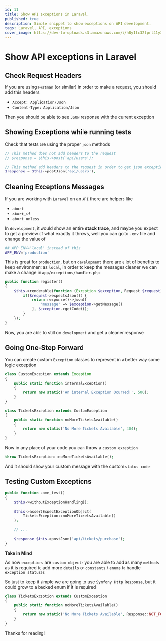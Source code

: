 ```yaml
---
id: 11
title: Show API exceptions in Laravel.
published: true
description: Simple snippet to show exceptions on API development.
tags: Laravel, API, exceptions
cover_image: https://dev-to-uploads.s3.amazonaws.com/i/h8y1tc32lprt41y3szsu.png
---
```


# Show API exceptions in Laravel

## Check Request Headers

If you are using `Postman` (or similar) in order to make a request, you should add this headers

- `Accept: Application/Json`
- `Content-Type: Application/Json`

Then you should be able to see `JSON` response with the current exception

## Showing Exceptions while running tests

Check that tests are using the proper `json` methods

```php 
// This method does not add headers to the request
// $response = $this->post('api/users');

// This method add headers to the request in order to get json exceptions
$response = $this->postJson('api/users');
```

## Cleaning Exceptions Messages

If you are working with `Laravel` on an `API` there are helpers like

- `abort`
- `abort_if`
- `abort_unless`

In `development`, it would show an entire **stack trace**, and maybe you expect to get a preview of what exactly it throws, 
well you can go to `.env` file and change the value of 

```bash
## APP_ENV='local' instead of this
APP_ENV='production'
```

This is great for `production`, but on `development` there are a lot of benefits to keep environment as `local`, 
in order to keep the messages cleaner we can make a change in `app/exceptions/handler.php`

```php
public function register() 
{
    $this->renderable(function (Exception $exception, Request $request) {
        if($request->expectsJson()) {
            return response()->json([
                'message' => $exception->getMessage()
            ], $exception->getCode());
        }
    });
}
```

Now, you are able to still on `development` and get a cleaner response

## Going One-Step Forward

You can create custom `Exception` classes to represent in a better way some logic exception

```php 
class CustomException extends Exception
{
    public static function internalException()
    {
        return new static('An internal Exception Ocurred!', 500);
    }
}

class TicketsException extends CustomException
{
    public static function noMoreTicketsAvailable()
    {
        return new static('No More Tickets Available', 404);
    }
}
```

Now in any place of your code you can throw a `custom exception`

```php
throw TicketsException::noMoreTicketsAvailable();
```

And it should show your custom message with the custom `status code`

## Testing Custom Exceptions

```php
public function some_test()
{
    $this->withoutExceptionHandling();
    
    $this->assertExpectExceptionObject(
        TicketsException::noMoreTicketsAvailable()
    );
    
    // ...
    
    $response $this->postJson('api/tickets/purchase');
}
```

**Take in Mind**

As now `exceptions` are `custom objects` you are able to add as many `methods` as it is required 
to add more `details` or `constants` / `enums` to handle `exception statuses`

So just to keep it simple we are going to use `Symfony Http Response`, but it could grow to a backed enum if it is required

```php 
class TicketsException extends CustomException
{
    public static function noMoreTicketsAvailable()
    {
        return new static('No More Tickets Available', Response::NOT_FOUND);
    }
}
```

Thanks for reading!
